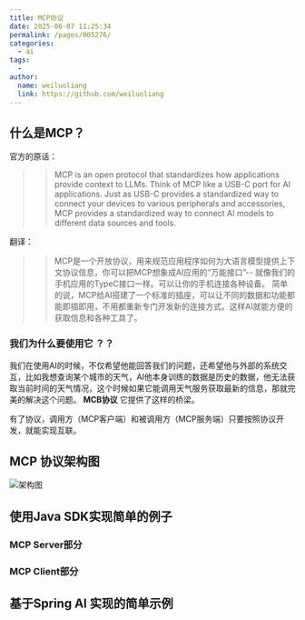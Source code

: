 ```yaml
---
title: MCP协议
date: 2025-06-07 11:25:34
permalink: /pages/005276/
categories:
  - ai
tags:
  - 
author: 
  name: weiluoliang
  link: https://github.com/weiluoliang
---
```


## 什么是MCP？ 

官方的原话： 
>> MCP is an open protocol that standardizes how applications provide context to LLMs. Think of MCP like a USB-C port for AI applications. Just as USB-C provides a standardized way to connect your devices to various peripherals and accessories, MCP provides a standardized way to connect AI models to different data sources and tools.

翻译：
>> MCP是一个开放协议，用来规范应用程序如何为大语言模型提供上下文协议信息，你可以把MCP想象成AI应用的“万能接口”-- 就像我们的手机应用的TypeC接口一样。可以让你的手机连接各种设备。
>> 简单的说，MCP给AI搭建了一个标准的插座，可以让不同的数据和功能都能即插即用，不用都重新专门开发新的连接方式。这样AI就能方便的获取信息和各种工具了。

### 我们为什么要使用它 ？？

我们在使用AI的时候，不仅希望他能回答我们的问题，还希望他与外部的系统交互，比如我想查询某个城市的天气，AI他本身训练的数据是历史的数据，他无法获取当前时间的天气情况，这个时候如果它能调用天气服务获取最新的信息，那就完美的解决这个问题。 **MCB协议** 它提供了这样的桥梁。

有了协议，调用方（MCP客户端）和被调用方（MCP服务端）只要按照协议开发，就能实现互联。

## MCP 协议架构图 

![架构图](https://images.luoliang.top/blog/mcp_01.png)

## 使用Java SDK实现简单的例子 

### MCP Server部分 

### MCP Client部分 


## 基于Spring AI 实现的简单示例 

